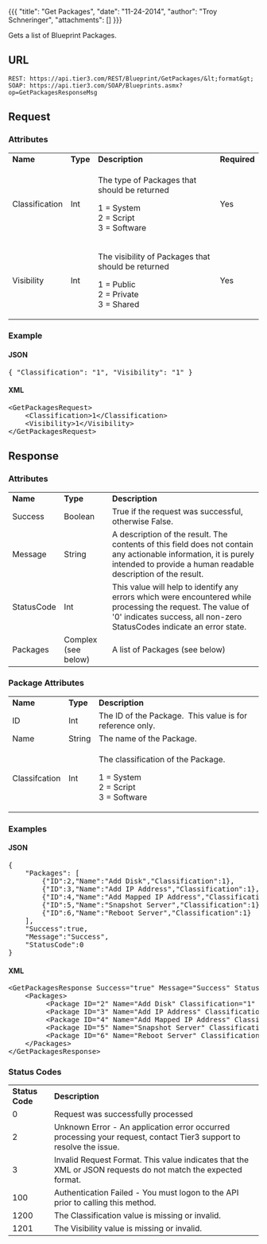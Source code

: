 {{{
  "title": "Get Packages",
  "date": "11-24-2014",
  "author": "Troy Schneringer",
  "attachments": []
}}}

Gets a list of Blueprint Packages.

## URL

    REST: https://api.tier3.com/REST/Blueprint/GetPackages/&lt;format&gt;
    SOAP: https://api.tier3.com/SOAP/Blueprints.asmx?op=GetPackagesResponseMsg

## Request
### Attributes
<table>
  <tbody>
    <tr>
      <td><strong>Name</strong>
      </td>
      <td><strong>Type</strong>
      </td>
      <td><strong>Description</strong>
      </td>
      <td><strong>Required</strong>
      </td>
    </tr>
    <tr>
      <td>Classification</td>
      <td>Int</td>
      <td>
        <p>The type of Packages that should be returned</p>
        <p>1 = System
          <br />2 = Script
          <br />3 = Software</p>
      </td>
      <td>
        <p>Yes</p>
      </td>
    </tr>
    <tr>
      <td>Visibility</td>
      <td>Int</td>
      <td>
        <p>The visibility of Packages that should be returned</p>
        <p>1 = Public
          <br /> 2 = Private
          <br /> 3 = Shared</p>
      </td>
      <td>
        <p>Yes</p>
      </td>
    </tr>
  </tbody>
</table>

### Example
<h4>JSON</h4>
<pre>{ "Classification": "1", "Visibility": "1" }&nbsp;</pre>

<h4>XML</h4>
<pre>&lt;GetPackagesRequest&gt;<br />&nbsp; &nbsp; &lt;Classification&gt;1&lt;/Classification&gt;&nbsp;<br />&nbsp; &nbsp; &lt;Visibility&gt;1&lt;/Visibility&gt;<br />&lt;/GetPackagesRequest&gt;&nbsp;</pre> 

## Response
### Attributes
<table>
  <tbody>
    <tr>
      <td><strong>Name</strong>
      </td>
      <td><strong>Type</strong>
      </td>
      <td><strong>Description</strong>
      </td>
    </tr>
    <tr>
      <td>Success</td>
      <td>Boolean</td>
      <td>True if the request was successful, otherwise False.</td>
    </tr>
    <tr>
      <td>Message</td>
      <td>String</td>
      <td>A description of the result. The contents of this field does not contain any actionable information, it is purely intended to provide a human readable description of the result.</td>
    </tr>
    <tr>
      <td>StatusCode</td>
      <td>Int</td>
      <td>This value will help to identify any errors which were encountered while processing the request. The value of '0' indicates success, all non-zero StatusCodes indicate an error state.</td>
    </tr>
    <tr>
      <td>Packages</td>
      <td>Complex (see below)</td>
      <td>
        <p>A list of Packages (see below)</p>
      </td>
    </tr>
  </tbody>
</table>

### Package Attributes
<table>
  <tbody>
    <tr>
      <td><strong>Name</strong>
      </td>
      <td><strong>Type</strong>
      </td>
      <td><strong>Description</strong>
      </td>
    </tr>
    <tr>
      <td>ID</td>
      <td>Int</td>
      <td>The ID of the Package. &nbsp;This value is for reference only.</td>
    </tr>
    <tr>
      <td>Name</td>
      <td>String</td>
      <td>The name of the Package.</td>
    </tr>
    <tr>
      <td>Classifcation</td>
      <td>Int</td>
      <td>
        <p>The&nbsp;classification&nbsp;of the Package.</p>
        <p>1 = System
          <br />2 = Script
          <br />3 = Software&nbsp;</p>
      </td>
    </tr>
  </tbody>
</table>

### Examples

<h4>JSON</h4>
<pre>{<br />&nbsp; &nbsp; "Packages": [<br />&nbsp; &nbsp; &nbsp; &nbsp; {"ID":2,"Name":"Add Disk","Classification":1},<br />&nbsp; &nbsp; &nbsp; &nbsp; {"ID":3,"Name":"Add IP Address","Classification":1},<br />&nbsp; &nbsp; &nbsp; &nbsp; {"ID":4,"Name":"Add Mapped IP Address","Classification":1},<br />&nbsp; &nbsp; &nbsp; &nbsp; {"ID":5,"Name":"Snapshot Server","Classification":1},<br />&nbsp; &nbsp; &nbsp; &nbsp; {"ID":6,"Name":"Reboot Server","Classification":1}<br />&nbsp; &nbsp; ],<br />&nbsp; &nbsp; "Success":true,<br />&nbsp; &nbsp; "Message":"Success",<br />&nbsp; &nbsp; "StatusCode":0<br />}</pre>

<h4>XML</h4>

<pre>&lt;GetPackagesResponse Success="true" Message="Success" StatusCode="0"&gt;<br />&nbsp; &nbsp; &lt;Packages&gt;<br />&nbsp; &nbsp; &nbsp; &nbsp;  &lt;Package ID="2" Name="Add Disk" Classification="1" /&gt;<br /> &nbsp; &nbsp; &nbsp; &nbsp;&nbsp;&lt;Package ID="3" Name="Add IP Address" Classification="1" /&gt;<br /> &nbsp; &nbsp; &nbsp; &nbsp;&nbsp;&lt;Package ID="4" Name="Add Mapped IP Address" Classification="1" /&gt;<br /> &nbsp; &nbsp; &nbsp; &nbsp;&nbsp;&lt;Package ID="5" Name="Snapshot Server" Classification="1" /&gt;<br /> &nbsp; &nbsp; &nbsp; &nbsp;&nbsp;&lt;Package ID="6" Name="Reboot Server" Classification="1" /&gt;<br />&nbsp; &nbsp; &lt;/Packages&gt;<br />&lt;/GetPackagesResponse&gt;</pre>

### Status Codes
<table>
  <tbody>
    <tr>
      <td><strong>Status Code</strong>
      </td>
      <td><strong>Description</strong>
      </td>
    </tr>
    <tr>
      <td>0</td>
      <td>Request was successfully processed</td>
    </tr>
    <tr>
      <td>2</td>
      <td>Unknown Error - An application error occurred processing your request, contact Tier3 support to resolve the issue.</td>
    </tr>
    <tr>
      <td>3</td>
      <td>Invalid Request Format. This value indicates that the XML or JSON requests do not match the expected format.</td>
    </tr>
    <tr>
      <td>100</td>
      <td>Authentication Failed - You must logon to the API prior to calling this method.</td>
    </tr>
    <tr>
      <td>1200</td>
      <td>The Classification value is missing or invalid.</td>
    </tr>
    <tr>
      <td>1201</td>
      <td>The Visibility value is missing or invalid.</td>
    </tr>
  </tbody>
</table>
